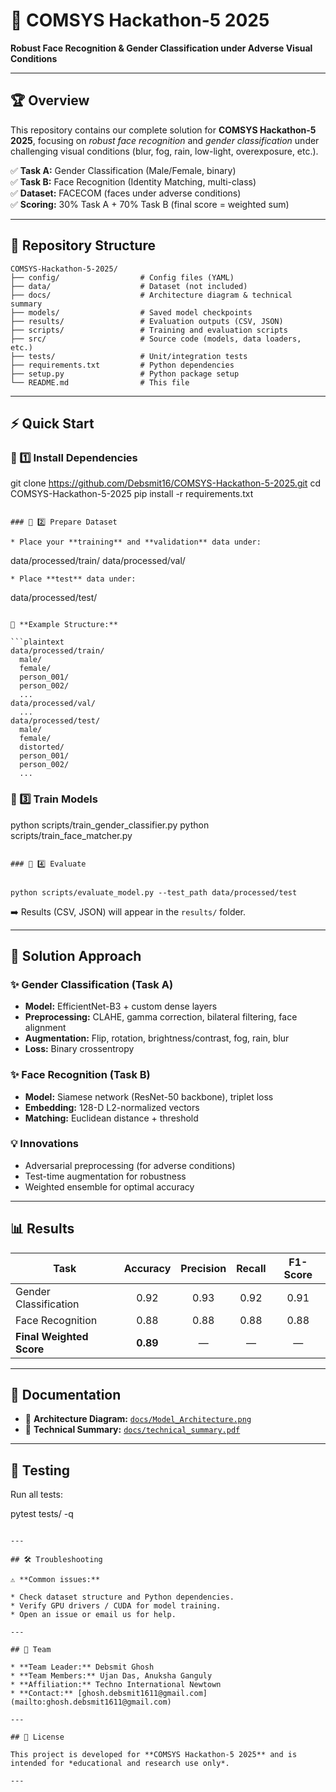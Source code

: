 # 🚀 COMSYS Hackathon-5 2025  

**Robust Face Recognition & Gender Classification under Adverse Visual Conditions**

---

## 🏆 Overview  

This repository contains our complete solution for **COMSYS Hackathon-5 2025**, focusing on *robust face recognition* and *gender classification* under challenging visual conditions (blur, fog, rain, low-light, overexposure, etc.).

✅ **Task A:** Gender Classification (Male/Female, binary)  
✅ **Task B:** Face Recognition (Identity Matching, multi-class)  
✅ **Dataset:** FACECOM (faces under adverse conditions)  
✅ **Scoring:** 30% Task A + 70% Task B (final score = weighted sum)

---

## 📂 Repository Structure  

```plaintext
COMSYS-Hackathon-5-2025/
├── config/                  # Config files (YAML)
├── data/                    # Dataset (not included)
├── docs/                    # Architecture diagram & technical summary
├── models/                  # Saved model checkpoints
├── results/                 # Evaluation outputs (CSV, JSON)
├── scripts/                 # Training and evaluation scripts
├── src/                     # Source code (models, data loaders, etc.)
├── tests/                   # Unit/integration tests
├── requirements.txt         # Python dependencies
├── setup.py                 # Python package setup
└── README.md                # This file
````

---

## ⚡ Quick Start

### 🔹 1️⃣ Install Dependencies


git clone https://github.com/Debsmit16/COMSYS-Hackathon-5-2025.git
cd COMSYS-Hackathon-5-2025
pip install -r requirements.txt
```

### 🔹 2️⃣ Prepare Dataset

* Place your **training** and **validation** data under:

  ```
  data/processed/train/
  data/processed/val/
  ```
* Place **test** data under:

  ```
  data/processed/test/
  ```

📌 **Example Structure:**

```plaintext
data/processed/train/
    male/
    female/
    person_001/
    person_002/
    ...
data/processed/val/
    ...
data/processed/test/
    male/
    female/
    distorted/
    person_001/
    person_002/
    ...
```

### 🔹 3️⃣ Train Models


python scripts/train_gender_classifier.py
python scripts/train_face_matcher.py
```

### 🔹 4️⃣ Evaluate


python scripts/evaluate_model.py --test_path data/processed/test
```

➡️ Results (CSV, JSON) will appear in the `results/` folder.

---

## 🧠 Solution Approach

### ✨ Gender Classification (Task A)

* **Model:** EfficientNet-B3 + custom dense layers
* **Preprocessing:** CLAHE, gamma correction, bilateral filtering, face alignment
* **Augmentation:** Flip, rotation, brightness/contrast, fog, rain, blur
* **Loss:** Binary crossentropy

### ✨ Face Recognition (Task B)

* **Model:** Siamese network (ResNet-50 backbone), triplet loss
* **Embedding:** 128-D L2-normalized vectors
* **Matching:** Euclidean distance + threshold

### 💡 Innovations

* Adversarial preprocessing (for adverse conditions)
* Test-time augmentation for robustness
* Weighted ensemble for optimal accuracy

---

## 📊 Results

| **Task**                 | **Accuracy** | **Precision** | **Recall** | **F1-Score** |
| ------------------------ | :----------: | :-----------: | :--------: | :----------: |
| Gender Classification    |     0.92     |      0.93     |    0.92    |     0.91     |
| Face Recognition         |     0.88     |      0.88     |    0.88    |     0.88     |
| **Final Weighted Score** |   **0.89**   |       —       |      —     |       —      |

---

## 📄 Documentation

* 📌 **Architecture Diagram:** [`docs/Model_Architecture.png`](docs/Model_Architecture.png)
* 📌 **Technical Summary:** [`docs/technical_summary.pdf`](docs/technical_summary.pdf)

---

## 🧪 Testing

Run all tests:


pytest tests/ -q
```

---

## 🛠️ Troubleshooting

⚠️ **Common issues:**

* Check dataset structure and Python dependencies.
* Verify GPU drivers / CUDA for model training.
* Open an issue or email us for help.

---

## 👥 Team

* **Team Leader:** Debsmit Ghosh
* **Team Members:** Ujan Das, Anuksha Ganguly
* **Affiliation:** Techno International Newtown
* **Contact:** [ghosh.debsmit1611@gmail.com](mailto:ghosh.debsmit1611@gmail.com)

---

## 📜 License

This project is developed for **COMSYS Hackathon-5 2025** and is intended for *educational and research use only*.

---

```

